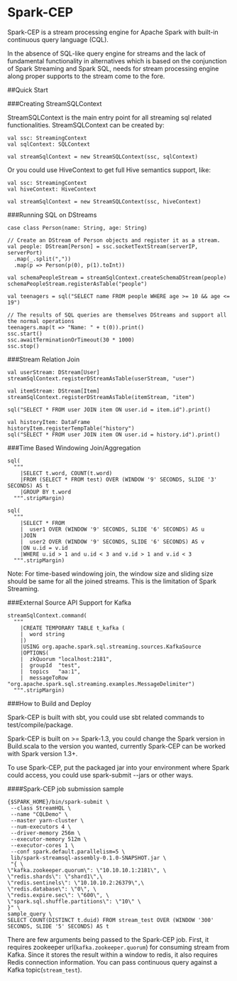 # Spark-CEP
Spark-CEP is a stream processing engine for Apache Spark with built-in continuous query language (CQL).

In the absence of SQL-like query engine for streams and the lack of fundamental functionality in alternatives which is based on the conjunction of Spark Streaming and Spark SQL, needs for stream processing engine along proper supports to the stream come to the fore.


##Quick Start

###Creating StreamSQLContext

StreamSQLContext is the main entry point for all streaming sql related functionalities. StreamSQLContext can be created by:

```
val ssc: StreamingContext
val sqlContext: SQLContext
    
val streamSqlContext = new StreamSQLContext(ssc, sqlContext)
```

Or you could use HiveContext to get full Hive semantics support, like:
    
    val ssc: StreamingContext
    val hiveContext: HiveContext

    val streamSqlContext = new StreamSQLContext(ssc, hiveContext)

###Running SQL on DStreams
    
    case class Person(name: String, age: String)

    // Create an DStream of Person objects and register it as a stream.
    val people: DStream[Person] = ssc.socketTextStream(serverIP, serverPort)
      .map(_.split(","))
      .map(p => Person(p(0), p(1).toInt))
    
    val schemaPeopleStream = streamSqlContext.createSchemaDStream(people)
    schemaPeopleStream.registerAsTable("people")
    
    val teenagers = sql("SELECT name FROM people WHERE age >= 10 && age <= 19")
    
    // The results of SQL queries are themselves DStreams and support all the normal operations
    teenagers.map(t => "Name: " + t(0)).print()
    ssc.start()
    ssc.awaitTerminationOrTimeout(30 * 1000)
    ssc.stop()

###Stream Relation Join
    
    val userStream: DStream[User]
    streamSqlContext.registerDStreamAsTable(userStream, "user")
    
    val itemStream: DStream[Item]
    streamSqlContext.registerDStreamAsTable(itemStream, "item")
    
    sql("SELECT * FROM user JOIN item ON user.id = item.id").print()
    
    val historyItem: DataFrame
    historyItem.registerTempTable("history")
    sql("SELECT * FROM user JOIN item ON user.id = history.id").print()

###Time Based Windowing Join/Aggregation

    sql(
      """
        |SELECT t.word, COUNT(t.word)
        |FROM (SELECT * FROM test) OVER (WINDOW '9' SECONDS, SLIDE '3' SECONDS) AS t
        |GROUP BY t.word
      """.stripMargin)
    
    sql(
      """
        |SELECT * FROM
        |  user1 OVER (WINDOW '9' SECONDS, SLIDE '6' SECONDS) AS u
        |JOIN
        |  user2 OVER (WINDOW '9' SECONDS, SLIDE '6' SECONDS) AS v
        |ON u.id = v.id
        |WHERE u.id > 1 and u.id < 3 and v.id > 1 and v.id < 3
      """.stripMargin)

Note: For time-based windowing join, the window size and sliding size should be same for all the joined streams. This is the limitation of Spark Streaming.

###External Source API Support for Kafka

    streamSqlContext.command(
      """
        |CREATE TEMPORARY TABLE t_kafka (
        |  word string
        |)
        |USING org.apache.spark.sql.streaming.sources.KafkaSource
        |OPTIONS(
        |  zkQuorum "localhost:2181",
        |  groupId  "test",
        |  topics   "aa:1",
        |  messageToRow "org.apache.spark.sql.streaming.examples.MessageDelimiter")
      """.stripMargin)

###How to Build and Deploy

Spark-CEP is built with sbt, you could use sbt related commands to test/compile/package.

Spark-CEP is built on >= Spark-1.3, you could change the Spark version in Build.scala to the version you wanted, currently Spark-CEP can be worked with Spark version 1.3+.

To use Spark-CEP, put the packaged jar into your environment where Spark could access, you could use spark-submit --jars or other ways.


####Spark-CEP job submission sample

    {$SPARK_HOME}/bin/spark-submit \
     --class StreamHQL \
     --name "CQLDemo" \
     --master yarn-cluster \
     --num-executors 4 \
     --driver-memory 256m \
     --executor-memory 512m \
     --executor-cores 1 \
     --conf spark.default.parallelism=5 \
     lib/spark-streamsql-assembly-0.1.0-SNAPSHOT.jar \
     "{ \
    \"kafka.zookeeper.quorum\": \"10.10.10.1:2181\", \
    \"redis.shards\": \"shard1\",\
    \"redis.sentinels\": \"10.10.10.2:26379\",\
    \"redis.database\": \"0\", \
    \"redis.expire.sec\": \"600\", \
    \"spark.sql.shuffle.partitions\": \"10\" \
    }" \
    sample_query \
    SELECT COUNT(DISTINCT t.duid) FROM stream_test OVER (WINDOW '300' SECONDS, SLIDE '5' SECONDS) AS t

There are few arguments being passed to the Spark-CEP job.
First, it requires zookeeper url(`kafka.zookeeper.quorum`) for consuming stream from Kafka.
Since it stores the result within a window to redis, it also requires Redis connection information.
You can pass continuous query against a Kafka topic(`stream_test`).
